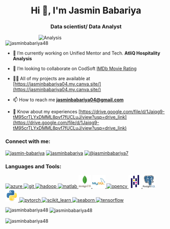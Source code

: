 <h1 align="center">Hi 👋, I'm Jasmin Babariya</h1>
<h3 align="center">Data scientist/ Data Analyst</h3>

<img align="right" alt="Analysis" width="400" src="https://user-images.githubusercontent.com/84115928/142569072-22fdc7ac-5815-4e96-b84d-f918a85d47ec.gif">

<p align="left"> <img src="https://komarev.com/ghpvc/?username=jasminbabariya48&label=Profile%20views&color=0e75b6&style=flat" alt="jasminbabariya48" /> </p>

- 🔭 I’m currently working on Unified Mentor and Tech. **AtliQ Hospitality Analysis**

- 👯 I’m looking to collaborate on CodSoft [IMDb Movie Rating](https://drive.google.com/drive/folders/115xmX0FNiXyrBopVnqsfzlJSKAOea9Aa?usp=sharing)

- 👨‍💻 All of my projects are available at [https://jasminbabariya04.my.canva.site/](https://jasminbabariya04.my.canva.site/)

- 📫 How to reach me **jasminbabariya04@gmail.com**

- 📄 Know about my experiences [https://drive.google.com/file/d/1Jaiqg9-tM95crTLYxDMML8pvf7fUCLuJ/view?usp=drive_link](https://drive.google.com/file/d/1Jaiqg9-tM95crTLYxDMML8pvf7fUCLuJ/view?usp=drive_link)

<h3 align="left">Connect with me:</h3>
<p align="left">
<a href="https://linkedin.com/in/jasmin-babariya" target="blank"><img align="center" src="https://raw.githubusercontent.com/rahuldkjain/github-profile-readme-generator/master/src/images/icons/Social/linked-in-alt.svg" alt="jasmin-babariya" height="30" width="40" /></a>
<a href="https://kaggle.com/jasminbabariya" target="blank"><img align="center" src="https://raw.githubusercontent.com/rahuldkjain/github-profile-readme-generator/master/src/images/icons/Social/kaggle.svg" alt="jasminbabariya" height="30" width="40" /></a>
<a href="https://www.hackerrank.com/@jasminbabariya7" target="blank"><img align="center" src="https://raw.githubusercontent.com/rahuldkjain/github-profile-readme-generator/master/src/images/icons/Social/hackerrank.svg" alt="@jasminbabariya7" height="30" width="40" /></a>
</p>

<h3 align="left">Languages and Tools:</h3>
<p align="left"> <a href="https://azure.microsoft.com/en-in/" target="_blank" rel="noreferrer"> <img src="https://www.vectorlogo.zone/logos/microsoft_azure/microsoft_azure-icon.svg" alt="azure" width="40" height="40"/> </a> <a href="https://git-scm.com/" target="_blank" rel="noreferrer"> <img src="https://www.vectorlogo.zone/logos/git-scm/git-scm-icon.svg" alt="git" width="40" height="40"/> </a> <a href="https://hadoop.apache.org/" target="_blank" rel="noreferrer"> <img src="https://www.vectorlogo.zone/logos/apache_hadoop/apache_hadoop-icon.svg" alt="hadoop" width="40" height="40"/> </a> <a href="https://www.mathworks.com/" target="_blank" rel="noreferrer"> <img src="https://upload.wikimedia.org/wikipedia/commons/2/21/Matlab_Logo.png" alt="matlab" width="40" height="40"/> </a> <a href="https://www.mongodb.com/" target="_blank" rel="noreferrer"> <img src="https://raw.githubusercontent.com/devicons/devicon/master/icons/mongodb/mongodb-original-wordmark.svg" alt="mongodb" width="40" height="40"/> </a> <a href="https://www.mysql.com/" target="_blank" rel="noreferrer"> <img src="https://raw.githubusercontent.com/devicons/devicon/master/icons/mysql/mysql-original-wordmark.svg" alt="mysql" width="40" height="40"/> </a> <a href="https://opencv.org/" target="_blank" rel="noreferrer"> <img src="https://www.vectorlogo.zone/logos/opencv/opencv-icon.svg" alt="opencv" width="40" height="40"/> </a> <a href="https://pandas.pydata.org/" target="_blank" rel="noreferrer"> <img src="https://raw.githubusercontent.com/devicons/devicon/2ae2a900d2f041da66e950e4d48052658d850630/icons/pandas/pandas-original.svg" alt="pandas" width="40" height="40"/> </a> <a href="https://www.postgresql.org" target="_blank" rel="noreferrer"> <img src="https://raw.githubusercontent.com/devicons/devicon/master/icons/postgresql/postgresql-original-wordmark.svg" alt="postgresql" width="40" height="40"/> </a> <a href="https://www.python.org" target="_blank" rel="noreferrer"> <img src="https://raw.githubusercontent.com/devicons/devicon/master/icons/python/python-original.svg" alt="python" width="40" height="40"/> </a> <a href="https://pytorch.org/" target="_blank" rel="noreferrer"> <img src="https://www.vectorlogo.zone/logos/pytorch/pytorch-icon.svg" alt="pytorch" width="40" height="40"/> </a> <a href="https://scikit-learn.org/" target="_blank" rel="noreferrer"> <img src="https://upload.wikimedia.org/wikipedia/commons/0/05/Scikit_learn_logo_small.svg" alt="scikit_learn" width="40" height="40"/> </a> <a href="https://seaborn.pydata.org/" target="_blank" rel="noreferrer"> <img src="https://seaborn.pydata.org/_images/logo-mark-lightbg.svg" alt="seaborn" width="40" height="40"/> </a> <a href="https://www.tensorflow.org" target="_blank" rel="noreferrer"> <img src="https://www.vectorlogo.zone/logos/tensorflow/tensorflow-icon.svg" alt="tensorflow" width="40" height="40"/> </a> </p>

<p><img align="left" src="https://github-readme-stats.vercel.app/api/top-langs?username=jasminbabariya48&show_icons=true&locale=en&layout=compact" alt="jasminbabariya48" /></p>

<p>&nbsp;<img align="center" src="https://github-readme-stats.vercel.app/api?username=jasminbabariya48&show_icons=true&locale=en" alt="jasminbabariya48" /></p>

<p><img align="center" src="https://github-readme-streak-stats.herokuapp.com/?user=jasminbabariya48&" alt="jasminbabariya48" /></p>

